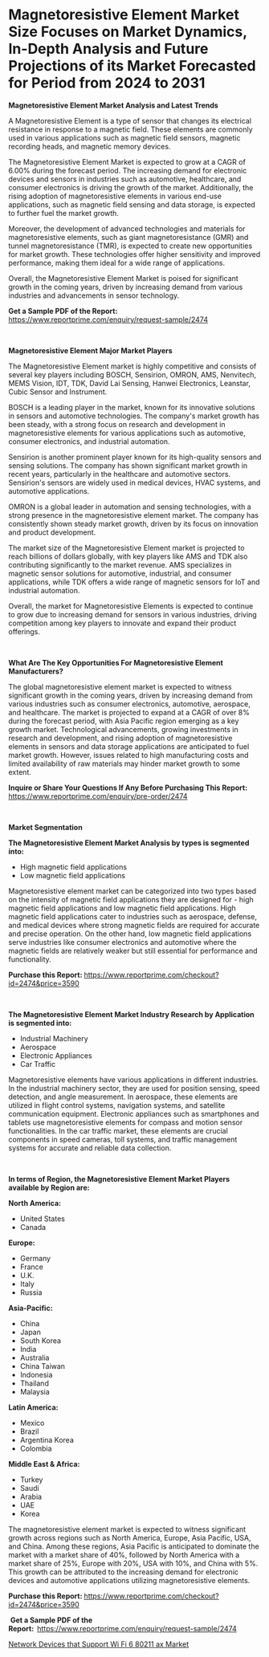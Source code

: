 <p><h1>Magnetoresistive Element Market Size Focuses on Market Dynamics, In-Depth Analysis and Future Projections of its Market Forecasted for Period from 2024 to 2031</h1></p><p><strong>Magnetoresistive Element Market Analysis and Latest Trends</strong></p>
<p><p>A Magnetoresistive Element is a type of sensor that changes its electrical resistance in response to a magnetic field. These elements are commonly used in various applications such as magnetic field sensors, magnetic recording heads, and magnetic memory devices.</p><p>The Magnetoresistive Element Market is expected to grow at a CAGR of 6.00% during the forecast period. The increasing demand for electronic devices and sensors in industries such as automotive, healthcare, and consumer electronics is driving the growth of the market. Additionally, the rising adoption of magnetoresistive elements in various end-use applications, such as magnetic field sensing and data storage, is expected to further fuel the market growth.</p><p>Moreover, the development of advanced technologies and materials for magnetoresistive elements, such as giant magnetoresistance (GMR) and tunnel magnetoresistance (TMR), is expected to create new opportunities for market growth. These technologies offer higher sensitivity and improved performance, making them ideal for a wide range of applications.</p><p>Overall, the Magnetoresistive Element Market is poised for significant growth in the coming years, driven by increasing demand from various industries and advancements in sensor technology.</p></p>
<p><strong>Get a Sample PDF of the Report:&nbsp;</strong> <a href="https://www.reportprime.com/enquiry/request-sample/2474">https://www.reportprime.com/enquiry/request-sample/2474</a></p>
<p>&nbsp;</p>
<p><strong>Magnetoresistive Element Major Market Players</strong></p>
<p><p>The Magnetoresistive Element market is highly competitive and consists of several key players including BOSCH, Sensirion, OMRON, AMS, Nenvitech, MEMS Vision, IDT, TDK, David Lai Sensing, Hanwei Electronics, Leanstar, Cubic Sensor and Instrument.</p><p>BOSCH is a leading player in the market, known for its innovative solutions in sensors and automotive technologies. The company's market growth has been steady, with a strong focus on research and development in magnetoresistive elements for various applications such as automotive, consumer electronics, and industrial automation.</p><p>Sensirion is another prominent player known for its high-quality sensors and sensing solutions. The company has shown significant market growth in recent years, particularly in the healthcare and automotive sectors. Sensirion's sensors are widely used in medical devices, HVAC systems, and automotive applications.</p><p>OMRON is a global leader in automation and sensing technologies, with a strong presence in the magnetoresistive element market. The company has consistently shown steady market growth, driven by its focus on innovation and product development.</p><p>The market size of the Magnetoresistive Element market is projected to reach billions of dollars globally, with key players like AMS and TDK also contributing significantly to the market revenue. AMS specializes in magnetic sensor solutions for automotive, industrial, and consumer applications, while TDK offers a wide range of magnetic sensors for IoT and industrial automation.</p><p>Overall, the market for Magnetoresistive Elements is expected to continue to grow due to increasing demand for sensors in various industries, driving competition among key players to innovate and expand their product offerings.</p></p>
<p>&nbsp;</p>
<p><strong>What Are The Key Opportunities For Magnetoresistive Element Manufacturers?</strong></p>
<p><p>The global magnetoresistive element market is expected to witness significant growth in the coming years, driven by increasing demand from various industries such as consumer electronics, automotive, aerospace, and healthcare. The market is projected to expand at a CAGR of over 8% during the forecast period, with Asia Pacific region emerging as a key growth market. Technological advancements, growing investments in research and development, and rising adoption of magnetoresistive elements in sensors and data storage applications are anticipated to fuel market growth. However, issues related to high manufacturing costs and limited availability of raw materials may hinder market growth to some extent.</p></p>
<p><strong>Inquire or Share Your Questions If Any Before Purchasing This Report:</strong> <a href="https://www.reportprime.com/enquiry/pre-order/2474">https://www.reportprime.com/enquiry/pre-order/2474</a></p>
<p>&nbsp;</p>
<p><strong>Market Segmentation</strong></p>
<p><strong>The Magnetoresistive Element Market Analysis by types is segmented into:</strong></p>
<p><ul><li>High magnetic field applications</li><li>Low magnetic field applications</li></ul></p>
<p><p>Magnetoresistive element market can be categorized into two types based on the intensity of magnetic field applications they are designed for - high magnetic field applications and low magnetic field applications. High magnetic field applications cater to industries such as aerospace, defense, and medical devices where strong magnetic fields are required for accurate and precise operation. On the other hand, low magnetic field applications serve industries like consumer electronics and automotive where the magnetic fields are relatively weaker but still essential for performance and functionality.</p></p>
<p><strong>Purchase this Report:&nbsp;</strong><a href="https://www.reportprime.com/checkout?id=2474&price=3590">https://www.reportprime.com/checkout?id=2474&price=3590</a></p>
<p>&nbsp;</p>
<p><strong>The Magnetoresistive Element Market Industry Research by Application is segmented into:</strong></p>
<p><ul><li>Industrial Machinery</li><li>Aerospace</li><li>Electronic Appliances</li><li>Car Traffic</li></ul></p>
<p><p>Magnetoresistive elements have various applications in different industries. In the industrial machinery sector, they are used for position sensing, speed detection, and angle measurement. In aerospace, these elements are utilized in flight control systems, navigation systems, and satellite communication equipment. Electronic appliances such as smartphones and tablets use magnetoresistive elements for compass and motion sensor functionalities. In the car traffic market, these elements are crucial components in speed cameras, toll systems, and traffic management systems for accurate and reliable data collection.</p></p>
<p>&nbsp;</p>
<p><strong>In terms of Region, the Magnetoresistive Element Market Players available by Region are:</strong></p>
<p>
    <p> <strong> North America: </strong>
        <ul>
            <li>United States</li>
            <li>Canada</li>
        </ul>
        </p> 
    <p> <strong> Europe: </strong>
        <ul>
            <li>Germany</li>
            <li>France</li>
            <li>U.K.</li>
            <li>Italy</li>
            <li>Russia</li>
        </ul>
        </p> 
    <p> <strong> Asia-Pacific: </strong>
        <ul>
            <li>China</li>
            <li>Japan</li>
            <li>South Korea</li>
            <li>India</li>
            <li>Australia</li>
            <li>China Taiwan</li>
            <li>Indonesia</li>
            <li>Thailand</li>
            <li>Malaysia</li>
        </ul>
        </p> 
    <p> <strong> Latin America: </strong>
        <ul>
            <li>Mexico</li>
            <li>Brazil</li>
            <li>Argentina Korea</li>
            <li>Colombia</li>
        </ul>
        </p> 
    <p> <strong> Middle East & Africa: </strong>
        <ul>
            <li>Turkey</li>
            <li>Saudi</li>
            <li>Arabia</li>
            <li>UAE</li>
            <li>Korea</li>
        </ul>
    </p>
    </p>
<p><p>The magnetoresistive element market is expected to witness significant growth across regions such as North America, Europe, Asia Pacific, USA, and China. Among these regions, Asia Pacific is anticipated to dominate the market with a market share of 40%, followed by North America with a market share of 25%, Europe with 20%, USA with 10%, and China with 5%. This growth can be attributed to the increasing demand for electronic devices and automotive applications utilizing magnetoresistive elements.</p></p>
<p><strong>Purchase this Report: </strong><a href="https://www.reportprime.com/checkout?id=2474&price=3590">https://www.reportprime.com/checkout?id=2474&price=3590</a></p>
<p>&nbsp;<strong>Get a Sample PDF of the Report:&nbsp;&nbsp;</strong><a href="https://www.reportprime.com/enquiry/request-sample/2474">https://www.reportprime.com/enquiry/request-sample/2474</a></p>
<p><strong></strong></p>
<p><p><a href="https://medium.com/@v4171497/network-devices-that-support-wi-fi-6-80211-ax-market-trends-forecast-and-competitive-analysis-to-45508b2ccf4a">Network Devices that Support Wi Fi 6 80211 ax Market</a></p></p>